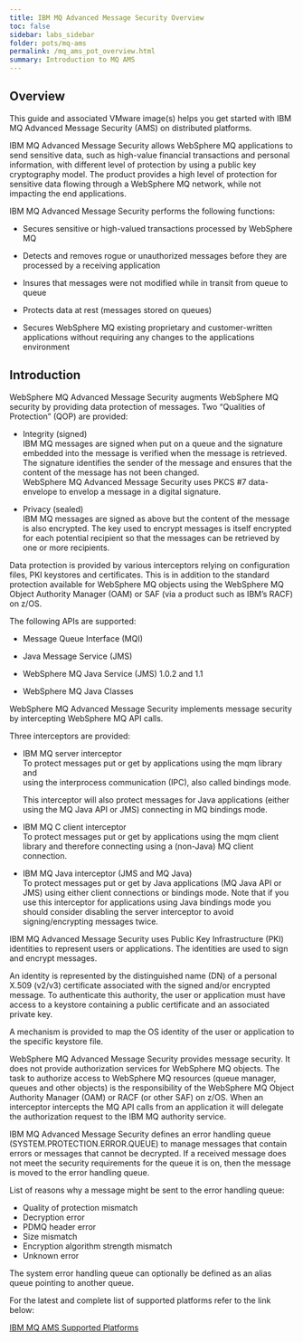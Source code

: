 ```yaml
---
title: IBM MQ Advanced Message Security Overview
toc: false
sidebar: labs_sidebar
folder: pots/mq-ams
permalink: /mq_ams_pot_overview.html
summary: Introduction to MQ AMS
---
```


## Overview

This guide and associated VMware image(s) helps you get started with IBM MQ Advanced Message Security (AMS) on distributed platforms.

IBM MQ Advanced Message Security allows WebSphere MQ applications   to send sensitive data, such as high-value financial transactions and personal information, with different level of protection by using a public key cryptography model. The product provides a high level of protection for sensitive data flowing through a WebSphere MQ network, while not impacting the end applications.

IBM MQ Advanced Message Security performs the following functions:  

* Secures sensitive or high-valued transactions processed by WebSphere MQ

* Detects and removes rogue or unauthorized messages before they are processed by a receiving application  

* Insures that messages were not modified while in transit from queue to queue

* Protects data at rest (messages stored on queues)

* Secures WebSphere MQ existing proprietary and customer-written applications without requiring any changes to the applications environment

## Introduction

WebSphere MQ Advanced Message Security augments WebSphere MQ security by providing data protection of messages. Two “Qualities of Protection” (QOP) are provided:  

* Integrity (signed)  
IBM MQ messages are signed when put on a queue and the signature embedded into the message is verified when the message is retrieved. The signature identifies the sender of the message and ensures that the content of the message has not been changed.  
WebSphere MQ Advanced Message Security uses PKCS #7 data-envelope to envelop a message in a digital signature.  

* Privacy (sealed)  
IBM MQ messages are signed as above but the content of the message is also encrypted. The key used to encrypt messages is itself encrypted for each potential recipient so that the messages can be retrieved by one or more recipients.

 
Data protection is provided by various interceptors relying on configuration files, PKI keystores and certificates.  This is in addition to the standard protection available for WebSphere MQ objects using the WebSphere MQ Object Authority Manager (OAM) or SAF (via a product such as IBM’s RACF) on z/OS. 


The following APIs are supported:

* Message Queue Interface (MQI)

* Java Message Service (JMS)

* WebSphere MQ Java Service (JMS) 1.0.2 and 1.1

* WebSphere MQ Java Classes
 
 
WebSphere MQ Advanced Message Security implements message security by intercepting WebSphere MQ API calls.

Three interceptors are provided:

* IBM MQ server interceptor  
To protect messages put or get by applications using the mqm library and  
using the interprocess communication (IPC), also called bindings mode.

   This interceptor will also protect messages for Java applications (either using the MQ Java API or JMS) connecting in MQ bindings mode.

* IBM MQ C client interceptor  
To protect messages put or get by applications using the mqm client library and therefore connecting using a (non-Java) MQ client connection.

* IBM MQ Java interceptor (JMS and MQ Java)  
To protect messages put or get by Java applications (MQ Java API or JMS) using either client connections or bindings mode.
Note that if you use this interceptor for applications using Java bindings mode you should consider disabling the server interceptor to avoid signing/encrypting messages twice.

IBM MQ Advanced Message Security uses Public Key Infrastructure (PKI) identities to represent users or applications. The identities are used to sign and encrypt messages. 

An identity is represented by the distinguished name (DN) of a personal X.509 (v2/v3) certificate associated with the signed and/or encrypted message. To authenticate this authority, the user or application must have access to a keystore containing a public certificate and an associated private key.

A mechanism is provided to map the OS identity of the user or application to the specific keystore file. 

WebSphere MQ Advanced Message Security provides message security.  It does not provide authorization services for WebSphere MQ objects. The task to authorize access to WebSphere MQ resources (queue manager, queues and other objects) is the responsibility of the WebSphere MQ Object Authority Manager (OAM) or RACF (or other SAF) on z/OS. When an interceptor intercepts the MQ API calls from an application it will delegate the authorization request to the IBM MQ authority service. 

IBM MQ Advanced Message Security defines an error handling queue (SYSTEM.PROTECTION.ERROR.QUEUE) to manage messages that contain errors or messages that cannot be decrypted. If a received message does not meet the security requirements for the queue it is on, then the message is moved to the error handling queue. 

List of reasons why a message might be sent to the error handling queue:  

* Quality of protection mismatch 
* Decryption error 
* PDMQ header error 
* Size mismatch 
* Encryption algorithm strength mismatch 
* Unknown error   

The system error handling queue can optionally be defined as an alias queue pointing to another queue.

For the latest and complete list of supported platforms refer to the link below:  

[IBM MQ AMS Supported Platforms](https://www.ibm.com/support/knowledgecenter/en/SSFKSJ_9.1.0/com.ibm.mq.ins.doc/q009140_.htm)


